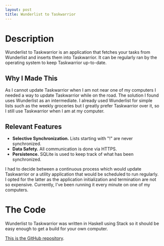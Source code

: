 ```yaml
---
layout: post
title: Wunderlist to Taskwarrior
---
```


# Description

Wunderlist to Taskwarrior is an application that fetches your tasks from
Wunderlist and inserts them into Taskwarrior. It can be regularly ran by the
operating system to keep Taskwarrior up-to-date.

## Why I Made This

As I cannot update Taskwarrior when I am not near one of my computers I needed a
way to update Taskwarrior while on the road. The solution I found uses
Wunderlist as an intermediate. I already used Wunderlist for simple lists such
as the weekly groceries but I greatly prefer Taskwarrior over it, so I still use
Taskwarrior when I am at my computer.

## Relevant Features

+ **Selective Synchronization.** Lists starting with "!" are never synchronized.
+ **Data Safety.** All communication is done via HTTPS.
+ **Persistence.** SQLite is used to keep track of what has been synchronized.

I had to decide between a continuous process which would update Taskwarrior or a
utility application that would be scheduled to run regularly. I opted for the
latter as the application initialization and termination are not so expensive.
Currently, I've been running it every minute on one of my computers.

# The Code

Wunderlist to Taskwarrior was written in Haskell using Stack so it should be
easy enough to get a build for your own computer.

[This is the GitHub repository](https://github.com/bernardosulzbach/wunderlist-to-taskwarrior).
